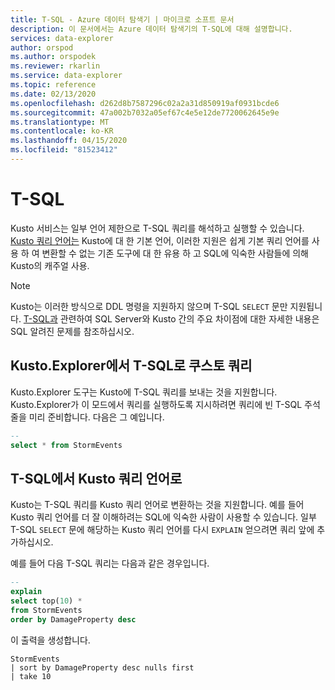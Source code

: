```yaml
---
title: T-SQL - Azure 데이터 탐색기 | 마이크로 소프트 문서
description: 이 문서에서는 Azure 데이터 탐색기의 T-SQL에 대해 설명합니다.
services: data-explorer
author: orspod
ms.author: orspodek
ms.reviewer: rkarlin
ms.service: data-explorer
ms.topic: reference
ms.date: 02/13/2020
ms.openlocfilehash: d262d8b7587296c02a2a31d850919af0931bcde6
ms.sourcegitcommit: 47a002b7032a05ef67c4e5e12de7720062645e9e
ms.translationtype: MT
ms.contentlocale: ko-KR
ms.lasthandoff: 04/15/2020
ms.locfileid: "81523412"
---
```

# <a name="t-sql"></a>T-SQL

Kusto 서비스는 일부 언어 제한으로 T-SQL 쿼리를 해석하고 실행할 수 있습니다.
[Kusto 쿼리 언어는](../../query/index.md) Kusto에 대 한 기본 언어, 이러한 지원은 쉽게 기본 쿼리 언어를 사용 하 여 변환할 수 없는 기존 도구에 대 한 유용 하 고 SQL에 익숙한 사람들에 의해 Kusto의 캐주얼 사용.

> [!NOTE]
> Kusto는 이러한 방식으로 DDL 명령을 지원하지 않으며 T-SQL `SELECT` 문만 지원됩니다. [T-SQL과](./sqlknownissues.md) 관련하여 SQL Server와 Kusto 간의 주요 차이점에 대한 자세한 내용은 SQL 알려진 문제를 참조하십시오.

## <a name="querying-kusto-from-kustoexplorer-with-t-sql"></a>Kusto.Explorer에서 T-SQL로 쿠스토 쿼리

Kusto.Explorer 도구는 Kusto에 T-SQL 쿼리를 보내는 것을 지원합니다.
Kusto.Explorer가 이 모드에서 쿼리를 실행하도록 지시하려면 쿼리에 빈 T-SQL 주석 줄을 미리 준비합니다. 다음은 그 예입니다.

```sql
--
select * from StormEvents
```

## <a name="from-t-sql-to-kusto-query-language"></a>T-SQL에서 Kusto 쿼리 언어로

Kusto는 T-SQL 쿼리를 Kusto 쿼리 언어로 변환하는 것을 지원합니다. 예를 들어 Kusto 쿼리 언어를 더 잘 이해하려는 SQL에 익숙한 사람이 사용할 수 있습니다. 일부 T-SQL `SELECT` 문에 해당하는 Kusto 쿼리 언어를 다시 `EXPLAIN` 얻으려면 쿼리 앞에 추가하십시오.

예를 들어 다음 T-SQL 쿼리는 다음과 같은 경우입니다.

```sql
--
explain
select top(10) *
from StormEvents
order by DamageProperty desc
```

이 출력을 생성합니다.

```kusto
StormEvents
| sort by DamageProperty desc nulls first
| take 10
```